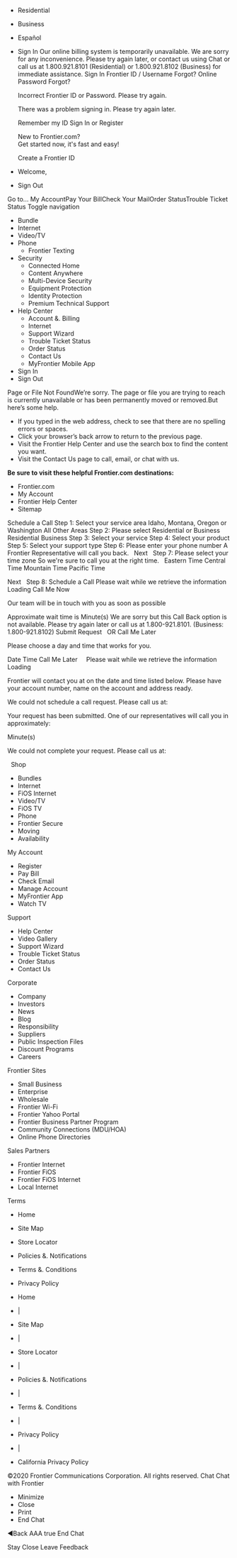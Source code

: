 *   Residential
*   Business

*   Español
*   Sign In Our online billing system is temporarily unavailable. We are sorry for any inconvenience. Please try again later, or contact us using Chat or call us at 1.800.921.8101 (Residential) or 1.800.921.8102 (Business) for immediate assistance. Sign In Frontier ID / Username Forgot? Online Password Forgot?
    
    Incorrect Frontier ID or Password. Please try again.
    
    There was a problem signing in. Please try again later.
    
    Remember my ID Sign In or Register
    
    New to Frontier.com?  
    Get started now, it's fast and easy!
    
    Create a Frontier ID
*   Welcome,    
*   Sign Out

Go to... My AccountPay Your BillCheck Your MailOrder StatusTrouble Ticket Status Toggle navigation

*   Bundle
*   Internet
*   Video/TV
*   Phone
    *   Frontier Texting
*   Security
    *   Connected Home
    *   Content Anywhere
    *   Multi-Device Security
    *   Equipment Protection
    *   Identity Protection
    *   Premium Technical Support
*   Help Center
    *   Account &. Billing
    *   Internet
    *   Support Wizard
    *   Trouble Ticket Status
    *   Order Status
    *   Contact Us
    *   MyFrontier Mobile App
*   Sign In
*   Sign Out

Page or File Not FoundWe’re sorry. The page or file you are trying to reach is currently unavailable or has been permanently moved or removed.But here’s some help.

*   If you typed in the web address, check to see that there are no spelling errors or spaces.
*   Click your browser’s back arrow to return to the previous page.
*   Visit the Frontier Help Center and use the search box to find the content you want.
*   Visit the Contact Us page to call, email, or chat with us.

**Be sure to visit these helpful Frontier.com destinations:**

*   Frontier.com
*   My Account
*   Frontier Help Center
*   Sitemap

Schedule a Call Step 1: Select your service area Idaho, Montana, Oregon or Washington All Other Areas Step 2: Please select Residential or Business Residential Business Step 3: Select your service Step 4: Select your product Step 5: Select your support type Step 6: Please enter your phone number A Frontier Representative will call you back.   Next   Step 7: Please select your time zone So we're sure to call you at the right time.   Eastern Time Central Time Mountain Time Pacific Time  
  
Next   Step 8: Schedule a Call Please wait while we retrieve the information   Loading Call Me Now  

Our team will be in touch with you as soon as possible

Approximate wait time is Minute(s) We are sorry but this Call Back option is not available. Please try again later or call us at 1.800-921.8101. (Business: 1.800-921.8102) Submit Request   OR Call Me Later

Please choose a day and time that works for you.

Date Time Call Me Later     Please wait while we retrieve the information   Loading 

Frontier will contact you at on the date and time listed below. Please have your account number, name on the account and address ready.

We could not schedule a call request. Please call us at:

Your request has been submitted. One of our representatives will call you in approximately:

Minute(s)

We could not complete your request. Please call us at:

  Shop

*   Bundles
*   Internet
*   FiOS Internet
*   Video/TV
*   FiOS TV
*   Phone
*   Frontier Secure
*   Moving
*   Availability

My Account

*   Register
*   Pay Bill
*   Check Email
*   Manage Account
*   MyFrontier App
*   Watch TV

Support

*   Help Center
*   Video Gallery
*   Support Wizard
*   Trouble Ticket Status
*   Order Status
*   Contact Us

Corporate

*   Company
*   Investors
*   News
*   Blog
*   Responsibility
*   Suppliers
*   Public Inspection Files
*   Discount Programs
*   Careers

Frontier Sites

*   Small Business
*   Enterprise
*   Wholesale
*   Frontier Wi-Fi
*   Frontier Yahoo Portal
*   Frontier Business Partner Program
*   Community Connections (MDU/HOA)
*   Online Phone Directories

Sales Partners

*   Frontier Internet
*   Frontier FiOS
*   Frontier FiOS Internet
*   Local Internet

Terms

*   Home
*   Site Map
*   Store Locator
*   Policies &. Notifications
*   Terms &. Conditions
*   Privacy Policy

*   Home
*   |
*   Site Map
*   |
*   Store Locator
*   |
*   Policies &. Notifications
*   |
*   Terms &. Conditions
*   |
*   Privacy Policy
*   |
*   California Privacy Policy

©2020 Frontier Communications Corporation. All rights reserved. Chat Chat with Frontier

*   Minimize
*   Close
*   Print
*   End Chat

◄Back AAA true End Chat

Stay Close Leave Feedback